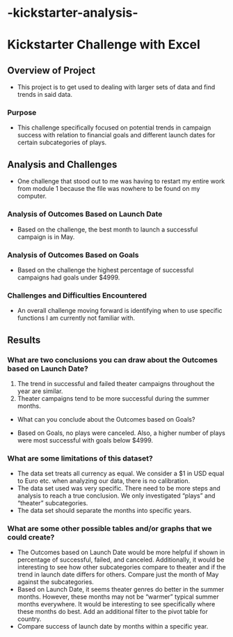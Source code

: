 # -kickstarter-analysis-

# Kickstarter Challenge with Excel

## Overview of Project
-	This project is to get used to dealing with larger sets of data and find trends in said data. 

### Purpose
-	This challenge specifically focused on potential trends in campaign success with relation to financial goals and different launch dates for certain subcategories of plays.

## Analysis and Challenges
-	One challenge that stood out to me was having to restart my entire work from module 1 because the file was nowhere to be found on my computer. 

### Analysis of Outcomes Based on Launch Date
-	Based on the challenge, the best month to launch a successful campaign is in May. 

### Analysis of Outcomes Based on Goals
-	Based on the challenge the highest percentage of successful campaigns had goals under $4999.

### Challenges and Difficulties Encountered
-	An overall challenge moving forward is identifying when to use specific functions I am currently not familiar with. 

## Results

### What are two conclusions you can draw about the Outcomes based on Launch Date?

1.	The trend in successful and failed theater campaigns throughout the year are similar. 
2.	Theater campaigns tend to be more successful during the summer months.

- What can you conclude about the Outcomes based on Goals?
* Based on Goals, no plays were canceled. Also, a higher number of plays were most successful with goals below $4999. 

### What are some limitations of this dataset?
* The data set treats all currency as equal. We consider a $1 in USD equal to Euro etc. when analyzing our data, there is no calibration.
* The data set used was very specific. There need to be more steps and analysis to reach a true conclusion. We only investigated “plays” and “theater” subcategories.
* The data set should separate the months into specific years.

### What are some other possible tables and/or graphs that we could create?
* The Outcomes based on Launch Date would be more helpful if shown in percentage of successful, failed, and canceled. Additionally, it would be interesting to see how other subcategories compare to theater and if the trend in launch date differs for others. Compare just the month of May against the subcategories. 
* Based on Launch Date, it seems theater genres do better in the summer months. However, these months may not be “warmer” typical summer months everywhere. It would be interesting to see specifically where these months do best. Add an additional filter to the pivot table for country.
* Compare success of launch date by months within a specific year. 
